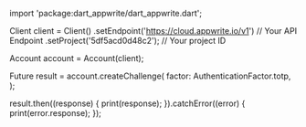 import 'package:dart_appwrite/dart_appwrite.dart';

Client client = Client()
  .setEndpoint('https://cloud.appwrite.io/v1') // Your API Endpoint
  .setProject('5df5acd0d48c2'); // Your project ID

Account account = Account(client);

Future result = account.createChallenge(
  factor:  AuthenticationFactor.totp,
);

result.then((response) {
  print(response);
}).catchError((error) {
  print(error.response);
});
